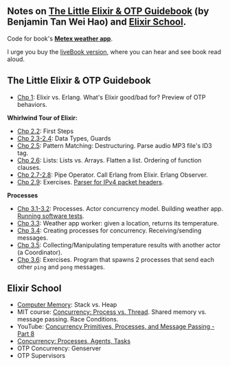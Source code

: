 ## Notes on [The Little Elixir & OTP Guidebook](https://www.manning.com/books/the-little-elixir-and-otp-guidebook) (by Benjamin Tan Wei Hao) and [Elixir School](https://elixirschool.com/).

Code for book's [**Metex weather app**](https://github.com/rayning0/metex).

I urge you buy the [liveBook version](https://livebook.manning.com/book/the-little-elixir-and-otp-guidebook), where you can hear and see book read aloud.

## The Little Elixir & OTP Guidebook
- [Chp 1](ch1/what_is_elixir.md): Elixir vs. Erlang. What's Elixir good/bad for? Preview of OTP behaviors.

**Whirlwind Tour of Elixir:**
- [Chp 2.2](ch2/2.2_first-steps.md): First Steps
- [Chp 2.3-2.4](ch2/2.3-2.4_data-types_guards.md): Data Types, Guards
- [Chp 2.5](ch2/2.5_pattern-matching.md): Pattern Matching: Destructuring. Parse audio MP3 file's ID3 tag.
- [Chp 2.6](ch2/2.6_lists.md): Lists: Lists vs. Arrays. Flatten a list. Ordering of function clauses.
- [Chp 2.7-2.8](ch2/2.7-2.8_pipe-operator_erlang.md): Pipe Operator. Call Erlang from Elixir. Erlang Observer.
- [Chp 2.9](ch2/2.9_exercises.md): Exercises. [Parser for IPv4 packet headers](ch2/2.9_exercises.md#parser).

**Processes**
- [Chp 3.1-3.2](ch3/3.1-3.2_processes_weather-app_run-tests.md): Processes. Actor concurrency model. Building weather app. [Running software tests](ch3/3.1-3.2_processes_weather-app_run-tests.md#tests).
- [Chp 3.3](ch3/3.3_weather-worker.md): Weather app worker: given a location, returns its temperature.
- [Chp 3.4](ch3/3.4_processes_for_concurrency.md): Creating processes for concurrency. Receiving/sending messages.
- [Chp 3.5](ch3/3.5_collecting_results_with_another_actor.md): Collecting/Manipulating temperature results with another actor (a Coordinator).
- [Chp 3.6](ch3/3.6_exercises.md): Exercises. Program that spawns 2 processes that send each other `ping` and `pong` messages.

## Elixir School
- [Computer Memory](elixir_school/memory-stack_vs_heap.md): Stack vs. Heap
- MIT course: [Concurrency: Process vs. Thread](elixir_school/mit_concurrency-process_thread_race-conditions.md). Shared memory vs. message passing. Race Conditions.
- YouTube: [Concurrency Primitives, Processes, and Message Passing - Part 8](elixir_school/yt_concurrency-primitives_processes_message-passing.md)
- [Concurrency: Processes, Agents, Tasks](elixir_school/concurrency-processes_agents_tasks.md)
- OTP Concurrency: Genserver
- OTP Supervisors

